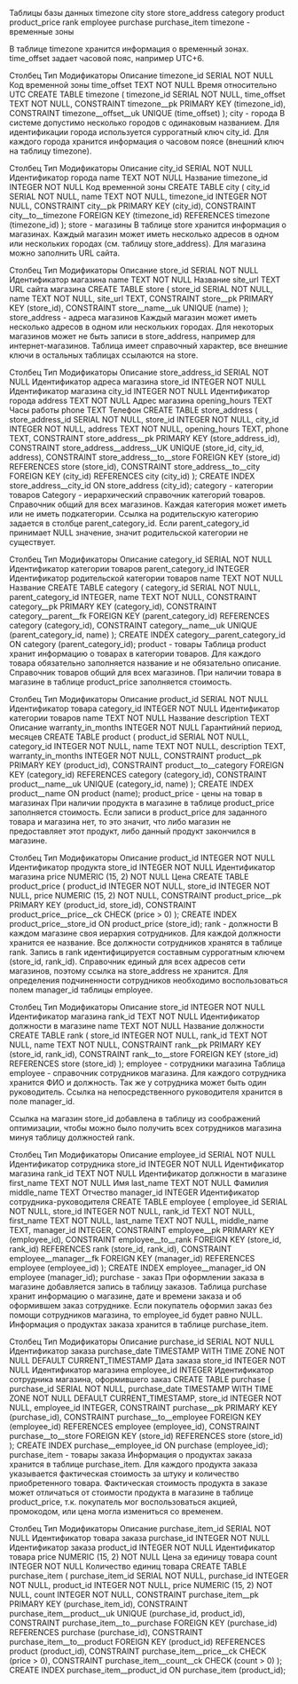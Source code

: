 Таблицы базы данных
timezone
city
store
store_address
category
product
product_price
rank
employee
purchase
purchase_item
timezone - временные зоны

В таблице timezone хранится информация о временный зонах. time_offset задает часовой пояс, например UTC+6.

Столбец	Тип	Модификаторы	Описание
timezone_id	SERIAL	NOT NULL	Код временной зоны
time_offset	TEXT	NOT NULL	Время относительно UTC
CREATE TABLE timezone (
    timezone_id SERIAL NOT NULL,
    time_offset TEXT NOT NULL,
    CONSTRAINT timezone__pk PRIMARY KEY (timezone_id),
    CONSTRAINT timezone__offset__uk UNIQUE (time_offset)
);
city - города
В системе допустимо несколько городов с одинаковым названием. Для идентификации города используется суррогатный ключ city_id. Для каждого города хранится информация о часовом поясе (внешний ключ на таблицу timezone).

Столбец	Тип	Модификаторы	Описание
city_id	SERIAL	NOT NULL	Идентификатор города
name	TEXT	NOT NULL	Название
timezone_id	INTEGER	NOT NULL	Код временной зоны
CREATE TABLE city (
    city_id SERIAL NOT NULL,
    name TEXT NOT NULL,
    timezone_id INTEGER NOT NULL,
    CONSTRAINT city__pk PRIMARY KEY (city_id),
    CONSTRAINT city__to__timezone FOREIGN KEY (timezone_id) REFERENCES timezone (timezone_id)
);
store - магазины
В таблице store хранится информация о магазинах. Каждый магазин может иметь несколько адресов в одном или нескольких городах (см. таблицу store_address). Для магазина можно заполнить URL сайта.

Столбец	Тип	Модификаторы	Описание
store_id	SERIAL	NOT NULL	Идентификатор магазина
name	TEXT	NOT NULL	Название
site_url	TEXT		URL сайта магазина
CREATE TABLE store (
    store_id SERIAL NOT NULL,
    name TEXT NOT NULL,
    site_url TEXT,
    CONSTRAINT store__pk PRIMARY KEY (store_id),
    CONSTRAINT store__name__uk UNIQUE (name)
);
store_address - адреса магазинов
Каждый магазин может иметь несколько адресов в одном или нескольких городах. Для некоторых магазинов может не быть записи в store_address, например для интернет-магазинов. Таблица имеет справочный характер, все внешние ключи в остальных таблицах ссылаются на store.

Столбец	Тип	Модификаторы	Описание
store_address_id	SERIAL	NOT NULL	Идентификатор адреса магазина
store_id	INTEGER	NOT NULL	Идентификатор магазина
city_id	INTEGER	NOT NULL	Идентификатор города
address	TEXT	NOT NULL	Адрес магазина
opening_hours	TEXT		Часы работы
phone	TEXT		Телефон
CREATE TABLE store_address (
    store_address_id SERIAL NOT NULL,
    store_id INTEGER NOT NULL,
    city_id INTEGER NOT NULL,
    address TEXT NOT NULL,
    opening_hours TEXT,
    phone TEXT,
    CONSTRAINT store_address__pk PRIMARY KEY (store_address_id),
    CONSTRAINT store_address__address__UK UNIQUE (store_id, city_id, address),
    CONSTRAINT store_address__to__store FOREIGN KEY (store_id) REFERENCES store (store_id),
    CONSTRAINT store_address__to__city FOREIGN KEY (city_id) REFERENCES city (city_id)
);
CREATE INDEX store_address__city_id ON store_address (city_id);
category - категории товаров
Category - иерархический справочник категорий товаров. Справочник общий для всех магазинов. Каждая категория может иметь или не иметь подкатегории. Ссылка на родительскую категорию задается в столбце parent_category_id. Если parent_category_id принимает NULL значение, значит родительской категории не существует.

Столбец	Тип	Модификаторы	Описание
category_id	SERIAL	NOT NULL	Идентификатор категории товаров
parent_category_id	INTEGER		Идентификатор родительской категории товаров
name	TEXT	NOT NULL	Название
CREATE TABLE category (
    category_id SERIAL NOT NULL,
    parent_category_id INTEGER,
    name TEXT NOT NULL,
    CONSTRAINT category__pk PRIMARY KEY (category_id),
    CONSTRAINT category__parent__fk FOREIGN KEY (parent_category_id) REFERENCES category (category_id),
    CONSTRAINT category__name__uk UNIQUE (parent_category_id, name)
);
CREATE INDEX category__parent_category_id ON category (parent_category_id);
product - товары
Таблица product хранит информацию о товарах в категории товаров. Для каждого товара обязательно заполняется название и не обязательно описание. Справочник товаров общий для всех магазинов. При наличии товара в магазине в таблице product_price заполняется стоимость.

Столбец	Тип	Модификаторы	Описание
product_id	SERIAL	NOT NULL	Идентификатор товара
category_id	INTEGER	NOT NULL	Идентификатор категории товаров
name	TEXT	NOT NULL	Название
description	TEXT		Описание
warranty_in_months	INTEGER	NOT NULL	Гарантийний период, месяцев
CREATE TABLE product (
    product_id SERIAL NOT NULL,
    category_id INTEGER NOT NULL,
    name TEXT NOT NULL,
    description TEXT,
    warranty_in_months INTEGER NOT NULL,
    CONSTRAINT product__pk PRIMARY KEY (product_id),
    CONSTRAINT product__to__category FOREIGN KEY (category_id) REFERENCES category (category_id),
    CONSTRAINT product__name__uk UNIQUE (category_id, name)
);
CREATE INDEX product__name ON product (name);
product_price - цены на товар в магазинах
При наличии продукта в магазине в таблице product_price заполняется стоимость. Если записи в product_price для заданного товара и магазина нет, то это значит, что либо магазин не предоставляет этот продукт, либо данный продукт закончился в магазине.

Столбец	Тип	Модификаторы	Описание
product_id	INTEGER	NOT NULL	Идентификатор продукта
store_id	INTEGER	NOT NULL	Идентификатор магазина
price	NUMERIC (15, 2)	NOT NULL	Цена
CREATE TABLE product_price (
    product_id INTEGER NOT NULL,
    store_id INTEGER NOT NULL,
    price NUMERIC (15, 2) NOT NULL,
    CONSTRAINT product_price__pk PRIMARY KEY (product_id, store_id),
    CONSTRAINT product_price__price__ck CHECK (price > 0)
);
CREATE INDEX product_price__store_id ON product_price (store_id);
rank - должности
В каждом магазине своя иерархия сотрудников. Для каждой должности хранится ее название. Все должности сотрудников хранятся в таблице rank. Запись в rank идентифицируется составным суррогатным ключем (store_id, rank_id). Справочник единый для всех адресов сети магазинов, поэтому ссылка на store_address не хранится. Для определения подчиненности сотрудников необходимо воспользоваться полем manager_id таблицы employee.

Столбец	Тип	Модификаторы	Описание
store_id	INTEGER	NOT NULL	Идентификатор магазина
rank_id	TEXT	NOT NULL	Идентификатор должности в магазине
name	TEXT	NOT NULL	Название должности
CREATE TABLE rank (
    store_id INTEGER NOT NULL,
    rank_id TEXT NOT NULL,
    name TEXT NOT NULL,
    CONSTRAINT rank__pk PRIMARY KEY (store_id, rank_id),
    CONSTRAINT rank__to__store FOREIGN KEY (store_id) REFERENCES store (store_id)
);
employee - сотрудники магазина
Таблица employee - справочник сотрудников магазина. Для каждого сотрудника хранится ФИО и должность. Так же у сотрудника может быть один руководитель. Ссылка на непосредственного руководителя хранится в поле manager_id.

Ссылка на магазин store_id добавлена в таблицу из соображений оптимизации, чтобы можно было получить всех сотрудников магазина минуя таблицу должностей rank.

Столбец	Тип	Модификаторы	Описание
employee_id	SERIAL	NOT NULL	Идентификатор сотрудника
store_id	INTEGER	NOT NULL	Идентификатор магазина
rank_id	TEXT	NOT NULL	Идентификатор должности в магазине
first_name	TEXT	NOT NULL	Имя
last_name	TEXT	NOT NULL	Фамилия
middle_name	TEXT		Отчество
manager_id	INTEGER		Идентификатор сотрудника-руководителя
CREATE TABLE employee (
    employee_id SERIAL NOT NULL,
    store_id INTEGER NOT NULL,
    rank_id TEXT NOT NULL,
    first_name TEXT NOT NULL,
    last_name TEXT NOT NULL,
    middle_name TEXT,
    manager_id INTEGER,
    CONSTRAINT employee__pk PRIMARY KEY (employee_id),
    CONSTRAINT employee__to__rank FOREIGN KEY (store_id, rank_id) REFERENCES rank (store_id, rank_id),
    CONSTRAINT employee__manager__fk FOREIGN KEY (manager_id) REFERENCES employee (employee_id)
);
CREATE INDEX employee__manager_id ON employee (manager_id);
purchase - заказ
При оформлении заказа в магазине добавляется запись в таблицу заказов. Таблица purchase хранит информацию о магазине, дате и времени заказа и об оформившем заказ сотруднике. Если покупатель оформил заказ без помощи сотрудников магазина, то employee_id будет равно NULL. Информация о продуктах заказа хранится в таблице purchase_item.

Столбец	Тип	Модификаторы	Описание
purchase_id	SERIAL	NOT NULL	Идентификатор заказа
purchase_date	TIMESTAMP WITH TIME ZONE	NOT NULL DEFAULT CURRENT_TIMESTAMP	Дата заказа
store_id	INTEGER	NOT NULL	Идентификатор магазина
employee_id	INTEGER		Идентификатор сотрудника магазина, оформившего заказ
CREATE TABLE purchase (
    purchase_id SERIAL NOT NULL,
    purchase_date TIMESTAMP WITH TIME ZONE NOT NULL DEFAULT CURRENT_TIMESTAMP,
    store_id INTEGER NOT NULL,
    employee_id INTEGER,
    CONSTRAINT purchase__pk PRIMARY KEY (purchase_id),
    CONSTRAINT purchase__to__employee FOREIGN KEY (employee_id) REFERENCES employee (employee_id),
    CONSTRAINT purchase__to__store FOREIGN KEY (store_id) REFERENCES store (store_id)
);
CREATE INDEX purchase__employee_id ON purchase (employee_id);
purchase_item - товары заказа
Информация о продуктах заказа хранится в таблице purchase_item. Для каждого продукта заказа указывается фактическая стоимость за штуку и количество приобретенного товара. Фактическая стоимость продукта в заказе может отличаться от стоимости продукта в магазине в таблице product_price, т.к. покупатель мог воспользоваться акцией, промокодом, или цена могла измениться со временем.

Столбец	Тип	Модификаторы	Описание
purchase_item_id	SERIAL	NOT NULL	Идентификатор товара заказа
purchase_id	INTEGER	NOT NULL	Идентификатор заказа
product_id	INTEGER	NOT NULL	Идентификатор товара
price	NUMERIC (15, 2)	NOT NULL	Цена за единицу товара
count	INTEGER	NOT NULL	Количество единиц товара
CREATE TABLE purchase_item (
    purchase_item_id SERIAL NOT NULL,
    purchase_id INTEGER NOT NULL,
    product_id INTEGER NOT NULL,
    price NUMERIC (15, 2) NOT NULL,
    count INTEGER NOT NULL,
    CONSTRAINT purchase_item__pk PRIMARY KEY (purchase_item_id),
    CONSTRAINT purchase_item__product__uk UNIQUE (purchase_id, product_id),
    CONSTRAINT purchase_item__to__purchase FOREIGN KEY (purchase_id) REFERENCES purchase (purchase_id),
    CONSTRAINT purchase_item__to__product FOREIGN KEY (product_id) REFERENCES product (product_id),
    CONSTRAINT purchase_item__price__ck CHECK (price > 0),
    CONSTRAINT purchase_item__count__ck CHECK (count > 0)
);
CREATE INDEX purchase_item__product_id ON purchase_item (product_id);